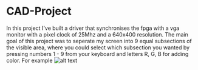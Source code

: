 # CAD-Project
In this project I've built a driver that synchronises the fpga with a vga monitor with a pixel clock of 25Mhz and a 640x400 resolution. The main goal of this project was to seperate my screen into 9 equal subsections of the visible area, where you could select which subsection you wanted by pressing numbers 1 - 9 from your keyboard and letters R, G, B for adding color. For example
![alt text](http://url/to/scrn.png)
